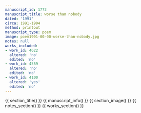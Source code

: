 ```yaml
---
manuscript_id: 1772
manuscript_title: worse than nobody
dated: '1991'
circa: 1991-1994
method: printout
manuscript_type: poem
image: poem1991-00-00-worse-than-nobody.jpg
notes: null
works_included:
- work_id: 4622
  altered: 'no'
  edited: 'no'
- work_id: 4559
  altered: 'no'
  edited: 'no'
- work_id: 4100
  altered: 'yes'
  edited: 'no'
---
```


{{ section_title() }}
{{ manuscript_info() }}
{{ section_image() }}
{{ notes_section() }}
{{ works_section() }}
